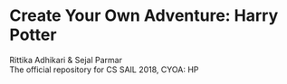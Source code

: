 # Create Your Own Adventure: Harry Potter
Rittika Adhikari & Sejal Parmar <br/>
The official repository for CS SAIL 2018, CYOA: HP
